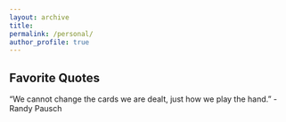 ```yaml
---
layout: archive
title: 
permalink: /personal/
author_profile: true
---
```


## Favorite Quotes

“We cannot change the cards we are dealt, just how we play the hand.” - Randy Pausch